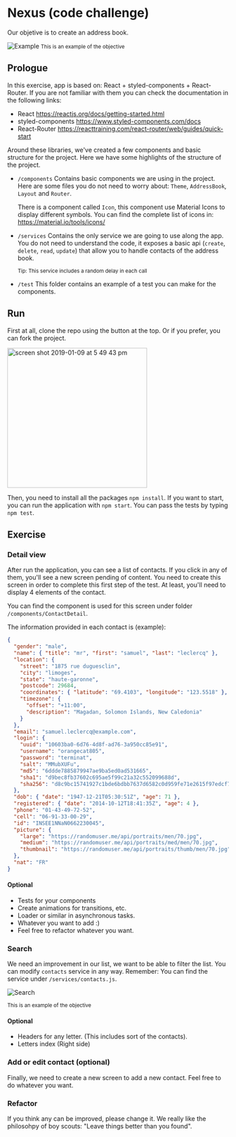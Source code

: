 # Nexus (code challenge)

Our objetive is to create an address book.

![Example](https://user-images.githubusercontent.com/1523379/50910291-ca33ff80-142d-11e9-8b17-97c9faf993cf.png)
<small>This is an example of the objective</small>

## Prologue

In this exercise, app is based on: React + styled-components + React-Router.
If you are not familiar with them you can check the documentation in the
following links:

- React https://reactjs.org/docs/getting-started.html
- styled-components https://www.styled-components.com/docs
- React-Router https://reacttraining.com/react-router/web/guides/quick-start

Around these libraries, we've created a few components and basic structure for
the project. Here we have some highlights of the structure of the project.

- `/components` Contains basic components we are using in the project. Here are
  some files you do not need to worry about: `Theme`, `AddressBook`, `Layout`
  and `Router`.

  There is a component called `Icon`, this component use Material Icons to
  display different symbols. You can find the complete list of icons in:
  https://material.io/tools/icons/

- `/services` Contains the only service we are going to use along the app. You
  do not need to understand the code, it exposes a basic api (`create`,
  `delete`, `read`, `update`) that allow you to handle contacts of the address
  book.

  <small>Tip: This service includes a random delay in each call</small>

- `/test` This folder contains an example of a test you can make for the
  components.

## Run

First at all, clone the repo using the button at the top. Or if you prefer, you
can fork the project.

<img width="318" alt="screen shot 2019-01-09 at 5 49 43 pm" src="https://user-images.githubusercontent.com/1523379/50914522-028c0b80-1437-11e9-82fc-5689f5f11039.png">

Then, you need to install all the packages `npm install`. If you want to
start, you can run the application with `npm start`. You can pass the tests by
typing `npm test`.

## Exercise

### Detail view

After run the application, you can see a list of contacts. If you click in any
of them, you'll see a new screen pending of content. You need to create this
screen in order to complete this first step of the test. At least, you'll need
to display 4 elements of the contact.

You can find the component is used for this screen under folder
`/components/ContactDetail`.

The information provided in each contact is (example):

```json
{
  "gender": "male",
  "name": { "title": "mr", "first": "samuel", "last": "leclercq" },
  "location": {
    "street": "1875 rue duguesclin",
    "city": "limoges",
    "state": "haute-garonne",
    "postcode": 29684,
    "coordinates": { "latitude": "69.4103", "longitude": "123.5518" },
    "timezone": {
      "offset": "+11:00",
      "description": "Magadan, Solomon Islands, New Caledonia"
    }
  },
  "email": "samuel.leclercq@example.com",
  "login": {
    "uuid": "10603ba0-6d76-4d8f-ad76-3a950cc85e91",
    "username": "orangecat805",
    "password": "terminat",
    "salt": "MMubXUFu",
    "md5": "6ddde7885879947ae9ba5ed0ad531665",
    "sha1": "d9bec8fb37602c695ae5f99c21a32c552099688d",
    "sha256": "d8c9bc15741927c1bde6bdbb7637d6582c0d959fe71e2615f97edcf727549355"
  },
  "dob": { "date": "1947-12-21T05:30:51Z", "age": 71 },
  "registered": { "date": "2014-10-12T18:41:35Z", "age": 4 },
  "phone": "01-43-49-72-52",
  "cell": "06-91-33-00-29",
  "id": "INSEE1NNaN0662230045",
  "picture": {
    "large": "https://randomuser.me/api/portraits/men/70.jpg",
    "medium": "https://randomuser.me/api/portraits/med/men/70.jpg",
    "thumbnail": "https://randomuser.me/api/portraits/thumb/men/70.jpg"
  },
  "nat": "FR"
}
```

#### Optional

- Tests for your components
- Create animations for transitions, etc.
- Loader or similar in asynchronous tasks.
- Whatever you want to add :)
- Feel free to refactor whatever you want.

### Search

We need an improvement in our list, we want to be able to filter the list. You
can modify `contacts` service in any way. Remember: You can find the service
under `/services/contacts.js`.

![Search](https://user-images.githubusercontent.com/1523379/50913474-bb048000-1434-11e9-803d-35fb0f596d43.png)

<small>This is an example of the objective</small>

#### Optional

- Headers for any letter. (This includes sort of the contacts).
- Letters index (Right side)

### Add or edit contact (optional)

Finally, we need to create a new screen to add a new contact. Feel free to do
whatever you want.

### Refactor

If you think any can be improved, please change it. We really like the
philosohpy of boy scouts: "Leave things better than you found".
